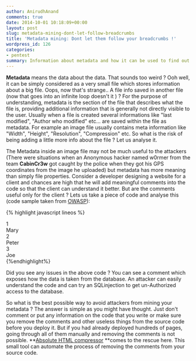 ```yaml
---
author: AnirudhAnand
comments: true
date: 2014-10-01 10:18:09+00:00
layout: post
slug: metadata-mining-dont-let-follow-breadcrumbs
title: 'Metadata mining: Dont let them follow your breadcrumbs !'
wordpress_id: 126
categories:
- pentest
summary: Information about metadata and how it can be used to find out more information than you orginally thought
---
```


**Metadata** means the data about the data. That sounds too weird ? Ooh well, it can be simply considered as a very small file which stores information about a big file. Oops, now that's strange.. A file info saved in another file (now that goes into an infinite loop doesn't it ) ? For the purpose of understanding, metadata is the section of the file that describes what the file is, providing additional information that is generally not directly visible to the user. Usually when a file is created several informations like "last modified", "Author who modified" etc... are saved within the file as metadata. For example an image file usually contains meta information like "Width", "Height", "Resolution", "Compression" etc. So what is the risk of being adding a little more info about the file ? Let us analyse it.

The Metadata inside an image file may not be much useful to the attackers (There were situations when an Anonymous hacker named w0rmer from the team **CabinCr3w** got caught by the police when they got his GPS coordinates from the image he uploaded) but metadata has more meaning than simply file properties. Consider a developer designing a website for a client and chances are high that he will add meaningful comments into the code so that the client can understand it better. But are the comments useful only for the client ? Lets us take a piece of code and analyse this (code sample taken from [OWASP](https://www.owasp.org/index.php/Testing_Review_webpage_comments_and_metadata(OWASP-IG-007))):

{% highlight javascript lineos %} 
    
   <div class="table2">
     <div class="col1">1</div><div class="col2">Mary</div>
     <div class="col1">2</div><div class="col2">Peter</div>
     <div class="col1">3</div><div class="col2">Joe</div>
   
   <!-- Query: SELECT id, name FROM app.users WHERE active='1' -->
  
   </div>
{%endhighlight%}

Did you see any issues in the above code ? You can see a comment which exposes how the data is taken from the database. An attacker can easily understand the code and can try an SQLinjection to get un-Authorized access to the database.

So what is the best possible way to avoid attackers from mining your metadata ? The answer is simple as you might have thought. Just don't comment or put any information on the code that you write or make sure you remove the comments and other useless things from the source code before you deploy it. But if you had already deployed hundreds of pages, going through all of them manually and removing the comments is not possible. **[Absolute HTML compressor](http://www.alentum.com/ahc/) **comes to the rescue here. This small tool can automate the process of removing the comments from your source code.
